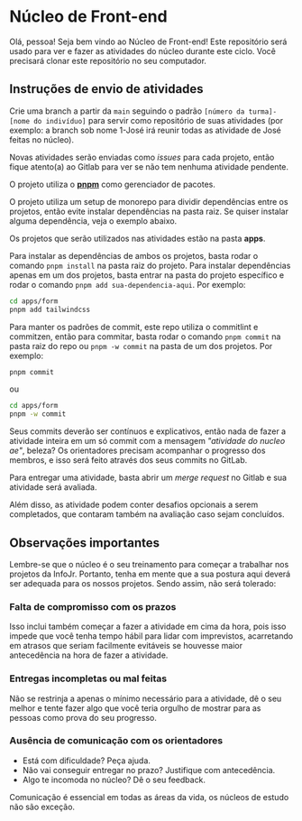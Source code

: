 # Núcleo de Front-end

Olá, pessoa! Seja bem vindo ao Núcleo de Front-end!
Este repositório será usado para ver e fazer as atividades do núcleo durante este ciclo. Você precisará clonar este repositório no seu computador.

## Instruções de envio de atividades

Crie uma branch a partir da `main` seguindo o padrão `[número da turma]-[nome do indivíduo]` para servir como repositório de suas atividades (por exemplo: a branch sob nome 1-José irá reunir todas as atividade de José feitas no núcleo).

Novas atividades serão enviadas como _issues_ para cada projeto, então fique atento(a) ao Gitlab para ver se não tem nenhuma atividade pendente.

O projeto utiliza o [**pnpm**](https://pnpm.io/) como gerenciador de pacotes.

O projeto utiliza um setup de monorepo para dividir dependências entre os projetos, então evite instalar dependências na pasta raiz. Se quiser instalar alguma dependência, veja o exemplo abaixo.

Os projetos que serão utilizados nas atividades estão na pasta **apps**.

Para instalar as dependências de ambos os projetos, basta rodar o comando `pnpm install` na pasta raiz do projeto. Para instalar dependências apenas em um dos projetos, basta entrar na pasta do projeto específico e rodar o comando `pnpm add sua-dependencia-aqui`. Por exemplo:

```bash
cd apps/form
pnpm add tailwindcss
```

Para manter os padrões de commit, este repo utiliza o commitlint e commitzen, então para commitar, basta rodar o comando `pnpm commit` na pasta raiz do repo ou `pnpm -w commit` na pasta de um dos projetos. Por exemplo:

```bash
pnpm commit
```

ou

```bash
cd apps/form
pnpm -w commit
```

Seus commits deverão ser contínuos e explicativos, então nada de fazer a atividade inteira em um só commit com a mensagem _"atividade do nucleo ae"_, beleza? Os orientadores precisam acompanhar o progresso dos membros, e isso será feito através dos seus commits no GitLab.

Para entregar uma atividade, basta abrir um _merge request_ no Gitlab e sua atividade será avaliada.

Além disso, as atividade podem conter desafios opcionais a serem completados, que contaram também na avaliação caso sejam concluídos.

## Observações importantes

Lembre-se que o núcleo é o seu treinamento para começar a trabalhar nos projetos da InfoJr. Portanto, tenha em mente que a sua postura aqui deverá ser adequada para os nossos projetos. Sendo assim, não será tolerado:

### Falta de compromisso com os prazos

Isso inclui também começar a fazer a atividade em cima da hora, pois isso impede que você tenha tempo hábil para lidar com imprevistos, acarretando em atrasos que seriam facilmente evitáveis se houvesse maior antecedência na hora de fazer a atividade.

### Entregas incompletas ou mal feitas

Não se restrinja a apenas o mínimo necessário para a atividade, dê o seu melhor e tente fazer algo que você teria orgulho de mostrar para as pessoas como prova do seu progresso.

### Ausência de comunicação com os orientadores

-   Está com dificuldade? Peça ajuda.
-   Não vai conseguir entregar no prazo? Justifique com antecedência.
-   Algo te incomoda no núcleo? Dê o seu feedback.

Comunicação é essencial em todas as áreas da vida, os núcleos de estudo não são exceção.
